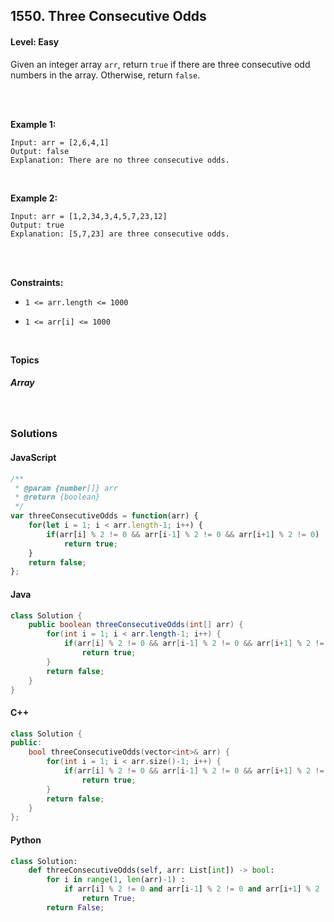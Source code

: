 ## 1550. Three Consecutive Odds
#### Level: Easy


Given an integer array `arr`, return `true` if there are three consecutive odd numbers in the array. Otherwise, return `false`.

<br><br>


**Example 1:** 

<!-- <img src="https://assets.leetcode.com/uploads/2020/01/09/sample_1_1684.png" width="560px"/>  <br>   -->

```
Input: arr = [2,6,4,1]
Output: false
Explanation: There are no three consecutive odds.
```

<br> 


**Example 2:**

<!-- <img src="https://assets.leetcode.com/uploads/2020/01/09/sample_2_1684.png" width="420px"/>  <br>   -->

```
Input: arr = [1,2,34,3,4,5,7,23,12]
Output: true
Explanation: [5,7,23] are three consecutive odds.
```

<br>


<!-- **Example 3:**

<img src="https://assets.leetcode.com/uploads/2020/01/15/sample_3_1684.png" width="540px"/>  <br>

```
Input, Output, Explanation
```

<br>  -->


<br>

**Constraints:**
- `1 <= arr.length <= 1000`

- `1 <= arr[i] <= 1000`


<br>

**Topics** 

##### Array


<br>

### Solutions

#### JavaScript
```javascript
/**
 * @param {number[]} arr
 * @return {boolean}
 */
var threeConsecutiveOdds = function(arr) {
    for(let i = 1; i < arr.length-1; i++) {
        if(arr[i] % 2 != 0 && arr[i-1] % 2 != 0 && arr[i+1] % 2 != 0)
            return true;
    }
    return false;
};
```

#### Java
```java
class Solution {
    public boolean threeConsecutiveOdds(int[] arr) {
        for(int i = 1; i < arr.length-1; i++) {
            if(arr[i] % 2 != 0 && arr[i-1] % 2 != 0 && arr[i+1] % 2 != 0)
                return true;
        }
        return false;
    }
}
```

#### C++
```c++
class Solution {
public:
    bool threeConsecutiveOdds(vector<int>& arr) {
        for(int i = 1; i < arr.size()-1; i++) {
            if(arr[i] % 2 != 0 && arr[i-1] % 2 != 0 && arr[i+1] % 2 != 0) 
                return true;
        }
        return false;
    }
};
```

#### Python 
```python
class Solution:
    def threeConsecutiveOdds(self, arr: List[int]) -> bool:
        for i in range(1, len(arr)-1) :
            if arr[i] % 2 != 0 and arr[i-1] % 2 != 0 and arr[i+1] % 2 != 0 :
                return True;
        return False;
```
